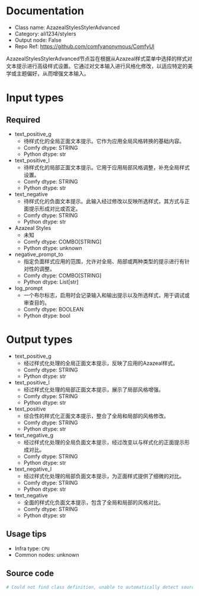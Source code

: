 
# Documentation
- Class name: AzazealStylesStylerAdvanced
- Category: ali1234/stylers
- Output node: False
- Repo Ref: https://github.com/comfyanonymous/ComfyUI

AzazealStylesStylerAdvanced节点旨在根据从Azazeal样式菜单中选择的样式对文本提示进行高级样式设置。它通过对文本输入进行风格化修改，以适应特定的美学或主题偏好，从而增强文本输入。

# Input types
## Required
- text_positive_g
    - 待样式化的全局正面文本提示。它作为应用全局风格转换的基础内容。
    - Comfy dtype: STRING
    - Python dtype: str
- text_positive_l
    - 待样式化的局部正面文本提示。它用于应用局部风格调整，补充全局样式设置。
    - Comfy dtype: STRING
    - Python dtype: str
- text_negative
    - 待样式化的负面文本提示。此输入经过修改以反映所选样式，其方式与正面提示形成对比或否定。
    - Comfy dtype: STRING
    - Python dtype: str
- Azazeal Styles
    - 未知
    - Comfy dtype: COMBO[STRING]
    - Python dtype: unknown
- negative_prompt_to
    - 指定负面样式应用的范围，允许对全局、局部或两种类型的提示进行有针对性的调整。
    - Comfy dtype: COMBO[STRING]
    - Python dtype: List[str]
- log_prompt
    - 一个布尔标志，启用时会记录输入和输出提示以及所选样式，用于调试或审查目的。
    - Comfy dtype: BOOLEAN
    - Python dtype: bool

# Output types
- text_positive_g
    - 经过样式化处理的全局正面文本提示，反映了应用的Azazeal样式。
    - Comfy dtype: STRING
    - Python dtype: str
- text_positive_l
    - 经过样式化处理的局部正面文本提示，展示了局部风格增强。
    - Comfy dtype: STRING
    - Python dtype: str
- text_positive
    - 综合性的样式化正面文本提示，整合了全局和局部的风格修改。
    - Comfy dtype: STRING
    - Python dtype: str
- text_negative_g
    - 经过样式化处理的全局负面文本提示，经过改变以与样式化的正面提示形成对比。
    - Comfy dtype: STRING
    - Python dtype: str
- text_negative_l
    - 经过样式化处理的局部负面文本提示，为正面样式提供了细微的对比。
    - Comfy dtype: STRING
    - Python dtype: str
- text_negative
    - 全面的样式化负面文本提示，包含了全局和局部的风格对比。
    - Comfy dtype: STRING
    - Python dtype: str


## Usage tips
- Infra type: `CPU`
- Common nodes: unknown


## Source code
```python
# Could not find class definition, unable to automatically detect source code
```
